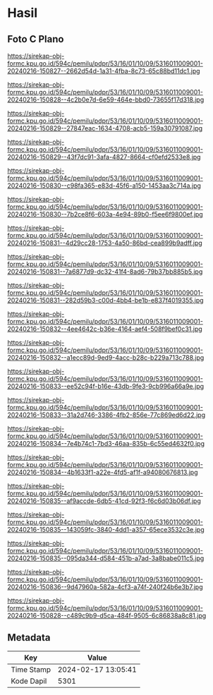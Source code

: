 # Hasil

## Foto C Plano

https://sirekap-obj-formc.kpu.go.id/594c/pemilu/pdpr/53/16/01/10/09/5316011009001-20240216-150827--2662d54d-1a31-4fba-8c73-65c88bd11dc1.jpg

https://sirekap-obj-formc.kpu.go.id/594c/pemilu/pdpr/53/16/01/10/09/5316011009001-20240216-150828--4c2b0e7d-6e59-464e-bbd0-73655f17d318.jpg

https://sirekap-obj-formc.kpu.go.id/594c/pemilu/pdpr/53/16/01/10/09/5316011009001-20240216-150829--27847eac-1634-4708-acb5-159a30791087.jpg

https://sirekap-obj-formc.kpu.go.id/594c/pemilu/pdpr/53/16/01/10/09/5316011009001-20240216-150829--43f7dc91-3afa-4827-8664-cf0efd2533e8.jpg

https://sirekap-obj-formc.kpu.go.id/594c/pemilu/pdpr/53/16/01/10/09/5316011009001-20240216-150830--c98fa365-e83d-45f6-a150-1453aa3c714a.jpg

https://sirekap-obj-formc.kpu.go.id/594c/pemilu/pdpr/53/16/01/10/09/5316011009001-20240216-150830--7b2ce8f6-603a-4e94-89b0-f5ee6f9800ef.jpg

https://sirekap-obj-formc.kpu.go.id/594c/pemilu/pdpr/53/16/01/10/09/5316011009001-20240216-150831--4d29cc28-1753-4a50-86bd-cea899b9adff.jpg

https://sirekap-obj-formc.kpu.go.id/594c/pemilu/pdpr/53/16/01/10/09/5316011009001-20240216-150831--7a6877d9-dc32-41f4-8ad6-79b37bb885b5.jpg

https://sirekap-obj-formc.kpu.go.id/594c/pemilu/pdpr/53/16/01/10/09/5316011009001-20240216-150831--282d59b3-c00d-4bb4-be1b-e837f4019355.jpg

https://sirekap-obj-formc.kpu.go.id/594c/pemilu/pdpr/53/16/01/10/09/5316011009001-20240216-150832--4ee4642c-b36e-4164-aef4-508f9bef0c31.jpg

https://sirekap-obj-formc.kpu.go.id/594c/pemilu/pdpr/53/16/01/10/09/5316011009001-20240216-150832--a1ecc89d-9ed9-4acc-b28c-b229a713c788.jpg

https://sirekap-obj-formc.kpu.go.id/594c/pemilu/pdpr/53/16/01/10/09/5316011009001-20240216-150833--ee52c94f-b16e-43db-9fe3-9cb996a66a9e.jpg

https://sirekap-obj-formc.kpu.go.id/594c/pemilu/pdpr/53/16/01/10/09/5316011009001-20240216-150833--31a2d746-3386-4fb2-856e-77c869ed6d22.jpg

https://sirekap-obj-formc.kpu.go.id/594c/pemilu/pdpr/53/16/01/10/09/5316011009001-20240216-150834--7e4b74c1-7bd3-46aa-835b-6c55ed4632f0.jpg

https://sirekap-obj-formc.kpu.go.id/594c/pemilu/pdpr/53/16/01/10/09/5316011009001-20240216-150834--4b1633f1-a22e-4fd5-af1f-a94080676813.jpg

https://sirekap-obj-formc.kpu.go.id/594c/pemilu/pdpr/53/16/01/10/09/5316011009001-20240216-150835--af9accde-6db5-41cd-92f3-f6c6d03b06df.jpg

https://sirekap-obj-formc.kpu.go.id/594c/pemilu/pdpr/53/16/01/10/09/5316011009001-20240216-150835--143059fc-3840-4dd1-a357-65ece3532c3e.jpg

https://sirekap-obj-formc.kpu.go.id/594c/pemilu/pdpr/53/16/01/10/09/5316011009001-20240216-150835--095da344-d584-451b-a7ad-3a8babe011c5.jpg

https://sirekap-obj-formc.kpu.go.id/594c/pemilu/pdpr/53/16/01/10/09/5316011009001-20240216-150836--9d47960a-582a-4cf3-a74f-240f24b6e3b7.jpg

https://sirekap-obj-formc.kpu.go.id/594c/pemilu/pdpr/53/16/01/10/09/5316011009001-20240216-150828--c489c9b9-d5ca-484f-9505-6c86838a8c81.jpg


## Metadata

| Key        | Value               |
| ---------- | ------------------- |
| Time Stamp | 2024-02-17 13:05:41 |
| Kode Dapil | 5301                |



